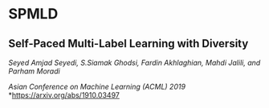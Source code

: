 # SPMLD

  ## Self-Paced Multi-Label Learning with Diversity
  
  *Seyed Amjad Seyedi, S.Siamak Ghodsi, Fardin Akhlaghian, Mahdi Jalili, and Parham Moradi*
  
  *Asian Conference on Machine Learning (ACML) 2019*
*https://arxiv.org/abs/1910.03497
